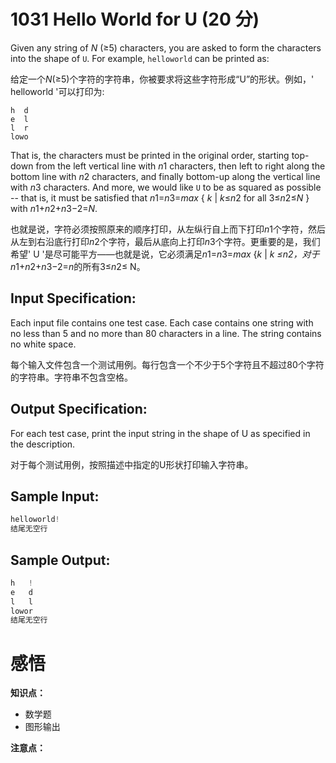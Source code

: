 # 1031 Hello World for U (20 分)

Given any string of *N* (≥5) characters, you are asked to form the characters into the shape of `U`. For example, `helloworld` can be printed as:

给定一个*N*(≥5)个字符的字符串，你被要求将这些字符形成“U”的形状。例如，' helloworld '可以打印为:

```
h  d
e  l
l  r
lowo
```

That is, the characters must be printed in the original order, starting top-down from the left vertical line with *n*1 characters, then left to right along the bottom line with *n*2 characters, and finally bottom-up along the vertical line with *n*3 characters. And more, we would like `U` to be as squared as possible -- that is, it must be satisfied that *n*1=*n*3=*max* { *k* | *k*≤*n*2 for all 3≤*n*2≤*N* } with *n*1+*n*2+*n*3−2=*N*.

也就是说，字符必须按照原来的顺序打印，从左纵行自上而下打印*n*1个字符，然后从左到右沿底行打印*n*2个字符，最后从底向上打印*n*3个字符。更重要的是，我们希望' U '是尽可能平方——也就是说，它必须满足*n*1=*n*3=*max* {*k* | *k* *≤*n2，对于*n*1+*n*2+*n*3−2=*n*的所有3≤*n*2≤ N。

## Input Specification:

Each input file contains one test case. Each case contains one string with no less than 5 and no more than 80 characters in a line. The string contains no white space.

每个输入文件包含一个测试用例。每行包含一个不少于5个字符且不超过80个字符的字符串。字符串不包含空格。

## Output Specification:

For each test case, print the input string in the shape of U as specified in the description.

对于每个测试用例，按照描述中指定的U形状打印输入字符串。

## Sample Input:

```cpp
helloworld!
结尾无空行
```

## Sample Output:

```cpp
h   !
e   d
l   l
lowor
结尾无空行
```

# 感悟

**知识点：**

- 数学题
- 图形输出

**注意点：**
